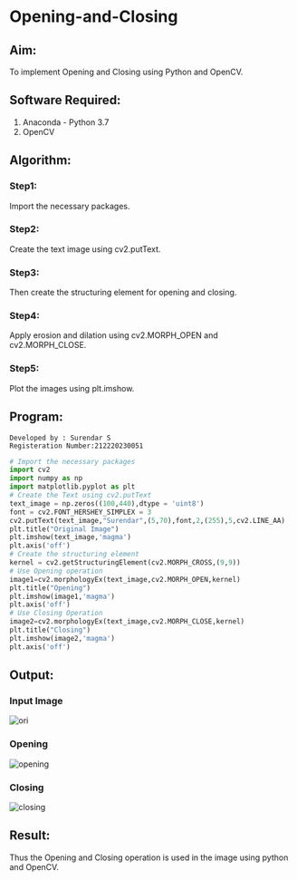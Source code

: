# Opening-and-Closing

## Aim:
To implement Opening and Closing using Python and OpenCV.

## Software Required:
1. Anaconda - Python 3.7
2. OpenCV

## Algorithm:
### Step1:
Import the necessary packages.
### Step2:
Create the text image using cv2.putText.
### Step3:
Then create the structuring element for opening and closing.
### Step4:
Apply erosion and dilation using cv2.MORPH_OPEN and cv2.MORPH_CLOSE.
### Step5:
Plot the images using plt.imshow.
 
## Program:
```
Developed by : Surendar S
Registeration Number:212220230051
```

```Python
# Import the necessary packages
import cv2
import numpy as np
import matplotlib.pyplot as plt
# Create the Text using cv2.putText
text_image = np.zeros((100,440),dtype = 'uint8')
font = cv2.FONT_HERSHEY_SIMPLEX = 3
cv2.putText(text_image,"Surendar",(5,70),font,2,(255),5,cv2.LINE_AA)
plt.title("Original Image")
plt.imshow(text_image,'magma')
plt.axis('off')
# Create the structuring element
kernel = cv2.getStructuringElement(cv2.MORPH_CROSS,(9,9))
# Use Opening operation
image1=cv2.morphologyEx(text_image,cv2.MORPH_OPEN,kernel)
plt.title("Opening")
plt.imshow(image1,'magma')
plt.axis('off')
# Use Closing Operation
image2=cv2.morphologyEx(text_image,cv2.MORPH_CLOSE,kernel)
plt.title("Closing")
plt.imshow(image2,'magma')
plt.axis('off')
```

## Output:
### Input Image
![ori](https://github.com/Surendar14/Opening-and-Closing/assets/75235759/e5cbd2db-0039-4499-b48f-c9ff082a193f)


### Opening
![opening](https://github.com/Surendar14/Opening-and-Closing/assets/75235759/538a65cd-e8b5-4560-9509-91de0d28fe9e)


### Closing
![closing](https://github.com/Surendar14/Opening-and-Closing/assets/75235759/5dafffa5-2205-4d1f-9259-e765eb312864)


## Result:
Thus the Opening and Closing operation is used in the image using python and OpenCV.
